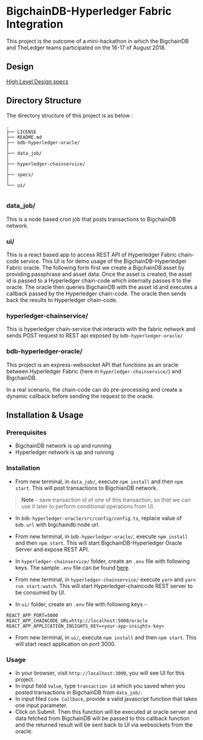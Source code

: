 # BigchainDB-Hyperledger Fabric Integration

This project is the outcome of a mini-hackathon in which the BigchainDB and TheLedger teams participated on the 16-17 of August 2018.

## Design

 [High Level Design specs](./specs/design.md)

## Directory Structure

The directory structure of this project is as below :

```
.
├── LICENSE
├── README.md
├── bdb-hyperledger-oracle/
│  
├── data_job/
│   
├── hyperledger-chainservice/
│  
├── specs/
│   
└── ui/
        
```

### data_job/

This is a node based cron job that posts transactions to BigchainDB network. 

### ui/

This is a react based app to access REST API of Hyperledger Fabric chain-code service. This UI is for demo usage of the BigchainDB-Hyperledger Fabric oracle. The following form first we create a BigchainDB asset by providing passphrase and asset data. Once the asset is created, the asset id is passed to a Hyperledger chain-code which internally passes it to the oracle. The oracle then queries BigchainDB with the asset id and executes a callback passed by the Hyperledger chain-code. The oracle then sends back the results to Hyperledger chain-code.

### hyperledger-chainservice/

This is hyperledger chain-service that interacts with the fabric network and sends POST request to REST api exposed by `bdb-hyperledger-oracle/`

### bdb-hyperledger-oracle/

This project is an express-websocket API that functions as an oracle between Hyperledger Fabric (here in `hyperledger-chainservice/`) and BigchainDB.

In a real scenario, the chain-code can do pre-processing and create a dynamic callback before sending the request to the oracle.

## Installation & Usage


### Prerequisites

* BigchainDB network is up and running
* Hyperledger network is up and running

### Installation

* From new terminal, in `data_job/`, execute `npm install` and then `npm start`. This will post transactions to BigchianDB network. 

> **Note** - save transaction id of one of this transaction, so that we can use it later to perform conditional operations from UI.

* In `bdb-hyperledger-oracle/src/config/config.ts`, replace value of `bdb.url` with bigchaindb node url. 
* From new terminal, in `bdb-hyperledger-oracle/`, execute `npm install` and then `npm start`. This will start BigchainDB-Hyperledger Oracle Server and expose REST API.
* In `hyperledger-chainservice/` folder, create an `.env` file with following keys. The sample `.env` file can be found [here](/hyperledger-chainservice/.env.example).

* From new terminal, in `hyperledger-chainservice/` execute `yarn` and `yarn run start:watch`. This will start Hyperledger-chaincode REST server to be consumed by UI.
* In `ui/` folder, create an `.env` file with following keys - 

```
REACT_APP_PORT=5000
REACT_APP_CHAINCODE_URL=http://localhost:5000/oracle
REACT_APP_APPLICATION_INSIGHTS_KEY=<your-app-insights-key>

```
* From new terminal, in `ui/`, execute `npm install` and then `npm start`. This will start react application on port 3000. 


### Usage

* In your browser, visit `http://localhost:3000`, you will see UI for this project.
* In input field `Value`, type `transaction id` which you saved when you posted transactions in BigchainDB from `data_job/`.
* In input filed `Code Callback`, provide a valid javascript function that takes one input parameter. 
* Click on Submit. Then this function will be executed at oracle server and data fetched from BigchainDB will be passed to this callback function and the returned result will be sent back to UI via websockets from the oracle.



